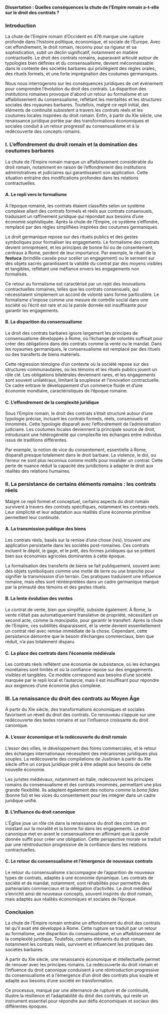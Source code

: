 **Dissertation : Quelles conséquences la chute de l’Empire romain a-t-elle sur le droit des contrats ?**

### Introduction

La chute de l’Empire romain d’Occident en 476 marque une rupture profonde dans l’histoire politique, économique, et sociale de l’Europe. Avec cet effondrement, le droit romain, reconnu pour sa rigueur et sa sophistication, subit un déclin significatif, notamment en matière contractuelle. Le droit des contrats romains, auparavant articulé autour de typologies bien définies et du consensualisme, devient méconnaissable dans le contexte des sociétés barbares qui privilégient des règles orales, des rituels formels, et une forte imprégnation des coutumes germaniques.

Nous nous interrogerons sur les conséquences juridiques de cet événement pour comprendre l’évolution du droit des contrats. La disparition des institutions romaines provoque d'abord un retour au formalisme et un affaiblissement du consensualisme, reflétant les mentalités et les structures sociales des royaumes barbares. Toutefois, malgré ce repli initial, des éléments de continuité subsistent à travers les contrats réels et les coutumes locales inspirées du droit romain. Enfin, à partir du XIe siècle, une renaissance juridique portée par des transformations économiques et sociales conduit à un retour progressif au consensualisme et à la redécouverte des concepts romains.

### I. L’effondrement du droit romain et la domination des coutumes barbares

La chute de l’Empire romain marque un affaiblissement considérable du droit romain, notamment en raison de l’effondrement des institutions administratives et judiciaires qui garantissaient son application. Cette situation entraîne des modifications profondes dans les relations contractuelles.

#### A. Le repli vers le formalisme

À l’époque romaine, les contrats étaient classifiés selon un système complexe allant des contrats formels et réels aux contrats consensuels, traduisant un raffinement juridique qui répondait aux besoins d’une économie sophistiquée. Après la chute de l’Empire, ce système s’effondre, remplacé par des règles simplifiées inspirées des coutumes germaniques.

Le droit germanique repose sur des rituels publics et des gestes symboliques pour formaliser les engagements. Le formalisme des contrats devient omniprésent, et les principes de bonne foi ou de consentement, centraux à Rome, perdent de leur importance. Par exemple, le rituel de la **festuca** (brindille cassée pour sceller un engagement) ou le serment sur des objets sacrés garantissent la validité du contrat par des moyens visibles et tangibles, reflétant une méfiance envers les engagements non formalisés.

Ce retour au formalisme est caractérisé par un rejet des innovations contractuelles romaines, telles que les contrats consensuels, qui nécessitaient simplement un accord de volonté sans forme particulière. Le formalisme s’impose comme une mesure de contrôle social dans une société où l’écrit est rare et où la parole donnée est insuffisante pour garantir les engagements.

#### B. La disparition du consensualisme

Le droit des contrats barbares ignore largement les principes de consensualisme développés à Rome, où l’échange de volontés suffisait pour créer des obligations dans des contrats comme la vente ou le mandat. Dans les royaumes germaniques, le consensualisme est remplacé par des rituels ou des transferts de biens matériels.

Cette régression témoigne d’un contexte où la société repose sur des structures communautaires, où les témoins et les rituels publics jouent un rôle clé. Les obligations bilatérales deviennent rares, et les engagements sont souvent unilatéraux, limitant la souplesse et l’innovation contractuelle. Ce cadre entrave le développement d’un commerce fluide et d’une économie monétaire, caractéristiques de l’époque romaine.

#### C. L’effondrement de la complexité juridique

Sous l’Empire romain, le droit des contrats s’était structuré autour d’une typologie précise, incluant les contrats formels, réels, consensuels et innommés. Cette typologie disparaît avec l’effondrement de l’administration judiciaire. Les coutumes locales deviennent la principale source de droit, introduisant une hétérogénéité qui complexifie les échanges entre individus issus de traditions différentes.

Par exemple, la notion de vice du consentement, essentielle à Rome, disparaît presque totalement dans le droit barbare. La violence, le dol, ou l’erreur ne sont plus reconnus comme motifs pour invalider un contrat. Cette perte de nuance réduit la capacité des juridictions à adapter le droit aux réalités des relations humaines.

### II. La persistance de certains éléments romains : les contrats réels

Malgré ce repli formel et conceptuel, certains aspects du droit romain survivent à travers des contrats spécifiques, notamment les contrats réels. Leur simplicité et leur adaptation aux réalités d’une économie primitive permettent leur continuité.

#### A. La transmission publique des biens

Les contrats réels, basés sur la remise d’une chose (_res_), trouvent une application persistante dans les sociétés post-romaines. Ces contrats incluent le dépôt, le gage, et le prêt, des formes juridiques qui se prêtent bien aux économies agricoles dominantes à cette époque.

La formalisation des transferts de biens se fait publiquement, souvent avec des objets symboliques comme une motte de terre ou une branche pour signifier la transmission d’un terrain. Ces pratiques traduisent une influence romaine, mais elles sont réinterprétées dans un cadre germanique marqué par la primauté des témoins et des gestes rituels.

#### B. La lente évolution des ventes

Le contrat de vente, bien que simplifié, subsiste également. À Rome, la vente n’était pas automatiquement translative de propriété, nécessitant un second acte, comme la _mancipatio_, pour garantir le transfert. Après la chute de l’Empire, ces subtilités disparaissent, et la vente devient essentiellement un contrat réel avec remise immédiate de la chose. Cependant, cette persistance démontre que le besoin d’échanges commerciaux, bien que réduit, n’a pas totalement disparu.

#### C. La place des contrats dans l’économie médiévale

Les contrats réels reflètent une économie de subsistance, où les échanges monétaires sont limités et où la confiance repose sur des engagements visibles et tangibles. Ce modèle correspond aux besoins d’une société marquée par le repli local et l’autarcie, mais il est insuffisant pour répondre aux exigences d’une économie plus complexe.

### III. La renaissance du droit des contrats au Moyen Âge

À partir du XIe siècle, des transformations économiques et sociales favorisent un réveil du droit des contrats. Ce renouveau s’appuie sur une redécouverte des textes romains et sur l’influence croissante du droit canonique.

#### A. L’essor économique et la redécouverte du droit romain

L’essor des villes, le développement des foires commerciales, et le retour des échanges internationaux nécessitent des mécanismes juridiques plus souples. La redécouverte des compilations de Justinien à partir du XIe siècle offre un corpus juridique prêt à être adapté aux besoins de cette nouvelle économie.

Les juristes médiévaux, notamment en Italie, redécouvrent les principes romains du consensualisme et des contrats innommés, permettant une plus grande flexibilité. Ils adaptent également des notions comme la _bona fides_ (bonne foi) et les vices du consentement pour les intégrer dans un cadre juridique unifié.

#### B. L’influence du droit canonique

L’Église joue un rôle clé dans la renaissance du droit des contrats en insistant sur la moralité et la bonne foi dans les engagements. Le droit canonique met en avant le consensualisme en affirmant que la parole donnée suffit pour créer une obligation. Cette perspective morale se traduit par une réintroduction progressive de la confiance dans les relations contractuelles.

#### C. Le retour du consensualisme et l’émergence de nouveaux contrats

Le retour du consensualisme s’accompagne de l’apparition de nouveaux types de contrats, adaptés à une économie dynamique. Les contrats de société et de mandat, notamment, sont réhabilités pour permettre des partenariats commerciaux et la délégation d’activités. Le droit médiéval s’enrichit ainsi de nouveaux concepts, souvent inspirés du droit romain, mais adaptés aux réalités économiques et sociales de l’époque.

### Conclusion

La chute de l’Empire romain entraîne un effondrement du droit des contrats tel qu’il avait été développé à Rome. Cette rupture se traduit par un retour au formalisme, une disparition du consensualisme, et un affaiblissement de la complexité juridique. Toutefois, certains éléments du droit romain, notamment les contrats réels, survivent et influencent les pratiques des sociétés barbares.

À partir du XIe siècle, une renaissance économique et intellectuelle permet de renouer avec les principes romains. La redécouverte du droit romain et l’influence du droit canonique conduisent à une réintroduction progressive du consensualisme et à l’émergence d’un droit des contrats plus souple et adapté aux besoins d’une société en transformation.

Ce processus, marqué par une alternance de rupture et de continuité, illustre la résilience et l’adaptabilité du droit des contrats, qui reste un instrument essentiel pour répondre aux défis économiques et sociaux des différentes époques.